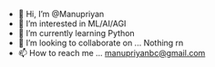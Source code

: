 - 👋 Hi, I’m @Manupriyan
- 👀 I’m interested in ML/AI/AGI
- 🌱 I’m currently learning Python
- 💞️ I’m looking to collaborate on ... Nothing rn
- 📫 How to reach me ... manupriyanbc@gmail.com

<!---
Manupriyan/Manupriyan is a ✨ special ✨ repository because its `README.md` (this file) appears on your GitHub profile.
You can click the Preview link to take a look at your changes.
--->
